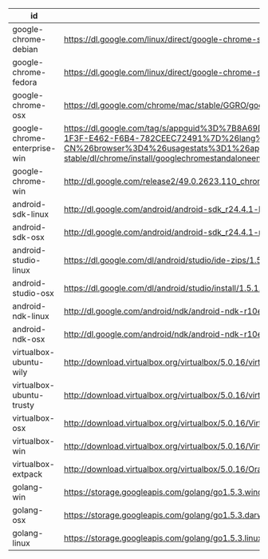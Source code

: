id | uri | filename | md5sum
---|-----|----------|-------
google-chrome-debian | https://dl.google.com/linux/direct/google-chrome-stable_current_amd64.deb | chrome/linux/49.0.2623.110_google-chrome-stable_current_amd64.deb |
google-chrome-fedora | https://dl.google.com/linux/direct/google-chrome-stable_current_x86_64.rpm | chrome/linux/49.0.2623.110_google-chrome-stable_current_x86_64.rpm |
google-chrome-osx | https://dl.google.com/chrome/mac/stable/GGRO/googlechrome.dmg | chrome/mac/49.0.2623.110_googlechrome.dmg |
google-chrome-enterprise-win | https://dl.google.com/tag/s/appguid%3D%7B8A69D345-D564-463C-AFF1-A69D9E530F96%7D%26iid%3D%7BBF9FDEDC-1F3F-E462-F6B4-782CEEC72491%7D%26lang%3Dzh-CN%26browser%3D4%26usagestats%3D1%26appname%3DGoogle%2520Chrome%26needsadmin%3Dprefers%26ap%3Dx64-stable/dl/chrome/install/googlechromestandaloneenterprise64.msi | chrome/win/49.0.2623.110_googlechromestandaloneenterprise64.msi |
google-chrome-win | http://dl.google.com/release2/49.0.2623.110_chrome_installer_win64.exe | chrome/win/49.0.2623.110_chrome_installer_win64.exe |
android-sdk-linux | http://dl.google.com/android/android-sdk_r24.4.1-linux.tgz | |
android-sdk-osx | http://dl.google.com/android/android-sdk_r24.4.1-macosx.zip | |
android-studio-linux | https://dl.google.com/dl/android/studio/ide-zips/1.5.1.0/android-studio-ide-141.2456560-linux.zip | |
android-studio-osx | https://dl.google.com/dl/android/studio/install/1.5.1.0/android-studio-ide-141.2456560-mac.dmg | |
android-ndk-linux | http://dl.google.com/android/ndk/android-ndk-r10e-linux-x86_64.bin | |
android-ndk-osx | http://dl.google.com/android/ndk/android-ndk-r10e-darwin-x86_64.bin | |
virtualbox-ubuntu-wily | http://download.virtualbox.org/virtualbox/5.0.16/virtualbox-5.0_5.0.16-105871~Ubuntu~wily_amd64.deb | virtualbox/virtualbox-5.0.16-105871-Ubuntu-wily-amd64.deb
virtualbox-ubuntu-trusty | http://download.virtualbox.org/virtualbox/5.0.16/virtualbox-5.0_5.0.16-105871~Ubuntu~trusty_amd64.deb | virtualbox/virtualbox-5.0.16-105871-Ubuntu-trusty-amd64.deb
virtualbox-osx | http://download.virtualbox.org/virtualbox/5.0.16/VirtualBox-5.0.16-105871-OSX.dmg | virtualbox/VirtualBox-5.0.16-105871-OSX.dmg
virtualbox-win | http://download.virtualbox.org/virtualbox/5.0.16/VirtualBox-5.0.16-105871-Win.exe | virtualbox/VirtualBox-5.0.16-105871-Win.exe
virtualbox-extpack | http://download.virtualbox.org/virtualbox/5.0.16/Oracle_VM_VirtualBox_Extension_Pack-5.0.16-105871.vbox-extpack | virtualbox/Oracle_VM_VirtualBox_Extension_Pack-5.0.16-105871.vbox-extpack
golang-win | https://storage.googleapis.com/golang/go1.5.3.windows-amd64.msi | |
golang-osx | https://storage.googleapis.com/golang/go1.5.3.darwin-amd64.pkg | |
golang-linux | https://storage.googleapis.com/golang/go1.5.3.linux-amd64.tar.gz | |
